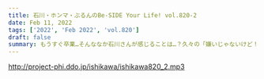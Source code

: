 ```yaml
---
title: 石川・ホンマ・ぶるんのBe-SIDE Your Life! vol.820-2
date: Feb 11, 2022
tags: ['2022', 'Feb 2022', 'vol.820']
draft: false
summary: もうすぐ卒業…そんななか石川さんが感じることは…？久々の「嫌いじゃないけど！」
---
```


http://project-phi.ddo.jp/ishikawa/ishikawa820_2.mp3
